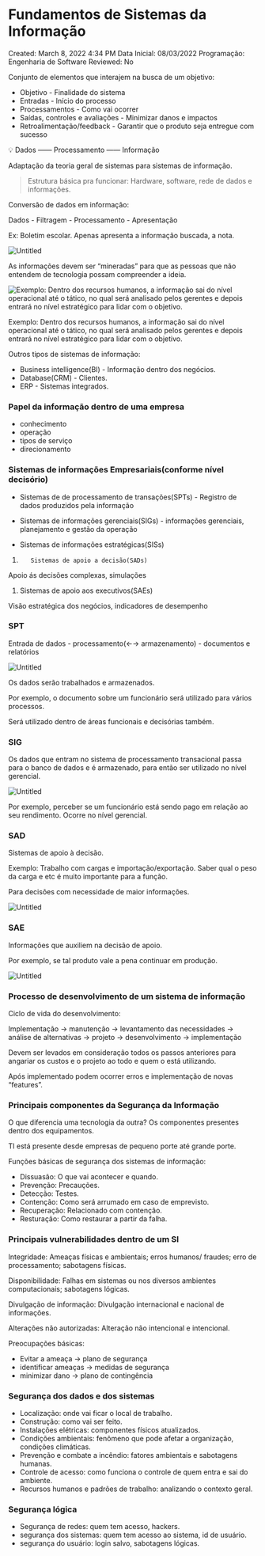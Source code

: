 # Fundamentos de Sistemas da Informação

Created: March 8, 2022 4:34 PM
Data Inicial: 08/03/2022
Programação: Engenharia de Software
Reviewed: No

Conjunto de elementos que interajem na busca de um objetivo:

- Objetivo -  Finalidade do sistema
- Entradas - Início do processo
- Processamentos - Como vai ocorrer
- Saídas, controles e avaliações - Minimizar danos e impactos
- Retroalimentação/feedback - Garantir que o produto seja entregue com sucesso

<aside>
💡 Dados —— Processamento —— Informação

</aside>

Adaptação da teoria geral de sistemas para sistemas de informação.

> Estrutura básica pra funcionar: Hardware, software, rede de dados e informações.
> 

Conversão de dados em informação:

Dados - Filtragem - Processamento - Apresentação

Ex: Boletim escolar. Apenas apresenta a informação buscada, a nota.

![Untitled](Fundamento%201b68a/Untitled.png)

As informações devem ser “mineradas” para que as pessoas que não entendem de tecnologia possam compreender a ideia.

![Exemplo: Dentro dos recursos humanos, a informação sai do nível operacional até o tático, no qual será analisado pelos gerentes e depois entrará no nível estratégico para lidar com o objetivo.](Fundamento%201b68a/Untitled%201.png)

Exemplo: Dentro dos recursos humanos, a informação sai do nível operacional até o tático, no qual será analisado pelos gerentes e depois entrará no nível estratégico para lidar com o objetivo.

Outros tipos de sistemas de informação:

- Business intelligence(BI) - Informação dentro dos negócios.
- Database(CRM) - Clientes.
- ERP - Sistemas integrados.

### Papel da informação dentro de uma empresa

- conhecimento
- operação
- tipos de serviço
- direcionamento

### Sistemas de informações Empresariais(conforme nível decisório)

- Sistemas de de processamento de transações(SPTs) -  Registro de dados produzidos pela informação
- Sistemas de informações gerenciais(SIGs) - informações gerenciais, planejamento e gestão da operação

- Sistemas de informações estratégicas(SISs)
1.        Sistemas de apoio a decisão(SADs)     

Apoio ás decisões complexas, simulações   

1. Sistemas de apoio aos executivos(SAEs)

Visão estratégica dos negócios, indicadores de                                                                                                                                                                                             desempenho 

### SPT

Entrada de dados - processamento(←→ armazenamento) - documentos e relatórios

![Untitled](https://s3-us-west-2.amazonaws.com/secure.notion-static.com/49d27c82-a3fb-4921-beac-7cd270f91418/Untitled.png)

Os dados serão trabalhados e armazenados.

Por exemplo, o documento sobre um funcionário será utilizado para vários processos.

Será utilizado dentro de áreas funcionais e decisórias também.

### SIG

Os dados que entram no sistema de processamento transacional passa para o banco de dados e é armazenado, para então ser utilizado no nível gerencial.

![Untitled](https://s3-us-west-2.amazonaws.com/secure.notion-static.com/45bd298f-828f-4da6-80fe-8ca21be48fb3/Untitled.png)

Por exemplo, perceber se um funcionário está sendo pago em relação ao seu rendimento. Ocorre no nível gerencial.

### SAD

Sistemas de apoio à decisão.

Exemplo: Trabalho com cargas e importação/exportação. Saber qual o peso da carga e etc é muito importante para a função.

Para decisões com necessidade de maior informações.

![Untitled](https://s3-us-west-2.amazonaws.com/secure.notion-static.com/504988ae-5838-44a6-b078-5db4e7ae2f92/Untitled.png)

### SAE

Informações que auxiliem na decisão de apoio.

Por exemplo, se tal produto vale a pena continuar em produção.

![Untitled](https://s3-us-west-2.amazonaws.com/secure.notion-static.com/242d4e82-3933-4295-b31c-954133f0d4bd/Untitled.png)

### Processo de desenvolvimento de um sistema de informação

Ciclo de vida do desenvolvimento:

Implementação → manutenção → levantamento das necessidades → análise de alternativas → projeto → desenvolvimento → implementação

Devem ser levados em consideração todos os passos anteriores para angariar os custos e o projeto ao todo e quem o está utilizando.

Após implementado podem ocorrer erros e implementação de novas “features”.

### Principais componentes da Segurança da Informação

O que diferencia uma tecnologia da outra? Os componentes presentes dentro dos equipamentos.

TI está presente desde empresas de pequeno porte até grande porte.

Funções básicas de segurança dos sistemas de informação:

- Dissuasão: O que vai acontecer e quando.
- Prevenção: Precauções.
- Detecção: Testes.
- Contenção: Como será arrumado em caso de emprevisto.
- Recuperação: Relacionado com contenção.
- Resturação: Como restaurar a partir da falha.

### Principais vulnerabilidades dentro de um SI

Integridade: Ameaças físicas e ambientais; erros humanos/ fraudes; erro de processamento; sabotagens físicas.

Disponibilidade: Falhas em sistemas ou nos diversos ambientes computacionais; sabotagens lógicas.

Divulgação de informação: Divulgação internacional e nacional de informações.

Alterações não autorizadas: Alteração não intencional e intencional.

Preocupações básicas:

- Evitar a ameaça → plano de segurança
- identificar ameaças → medidas de segurança
- minimizar dano → plano de contingência

### Segurança dos dados e dos sistemas

- Localização: onde vai ficar o local de trabalho.
- Construção: como vai ser feito.
- Instalações elétricas: componentes físicos atualizados.
- Condições ambientais: fenômeno que pode afetar a organização, condições climáticas.
- Prevenção e combate a incêndio: fatores ambientais e sabotagens humanas.
- Controle de acesso: como funciona o controle de quem entra e sai do ambiente.
- Recursos humanos e padrões de trabalho: analizando o contexto geral.

### Segurança lógica

- Segurança de redes: quem tem acesso, hackers.
- segurança dos sistemas: quem tem acesso ao sistema, id de usuário.
- segurança do usuário: login salvo, sabotagens lógicas.
